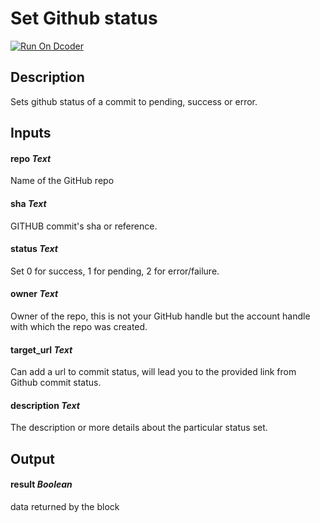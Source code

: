 # Set Github status

[![Run On Dcoder](https://static-content.dcoder.tech/dcoder-assets/run-on-dcoder.svg)](https://code.dcoder.tech/feed/block/6050b97ddce47dfc77a168fd)

## Description

Sets github status of a commit to pending, success or error.

## Inputs

#### **repo** _Text_

Name of the GitHub repo

#### **sha** _Text_

GITHUB commit's sha or reference.

#### **status** _Text_

Set 0 for success, 1 for pending, 2 for error/failure.

#### **owner** _Text_

Owner of the repo, this is not your GitHub handle but the account handle with which the repo was created.

#### **target_url** _Text_

Can add a url to commit status, will lead you to the provided link from Github commit status.

#### **description** _Text_

The description or more details about the particular status set.

## Output

#### **result** _Boolean_

data returned by the block
